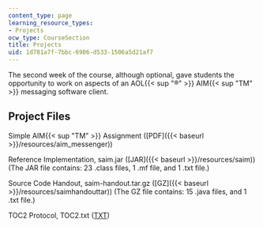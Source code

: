 ```yaml
---
content_type: page
learning_resource_types:
- Projects
ocw_type: CourseSection
title: Projects
uid: 1d781a7f-7bbc-6906-d533-1506a5d21af7
---
```


The second week of the course, although optional, gave students the opportunity to work on aspects of an AOL{{< sup "®" >}} AIM{{< sup "TM" >}} messaging software client.

Project Files
-------------

Simple AIM{{< sup "TM" >}} Assignment ([PDF]({{< baseurl >}}/resources/aim_messenger))

Reference Implementation, saim.jar ([JAR]({{< baseurl >}}/resources/saim)) (The JAR file contains: 23 .class files, 1 .mf file, and 1 .txt file.)

Source Code Handout, saim-handout.tar.gz ([GZ]({{< baseurl >}}/resources/saimhandouttar)) (The GZ file contains: 15 .java files, and 1 .txt file.)

TOC2 Protocol, TOC2.txt ([TXT](/courses/electrical-engineering-and-computer-science/6-092-java-preparation-for-6-170-january-iap-2006/projects/TOC2.txt))